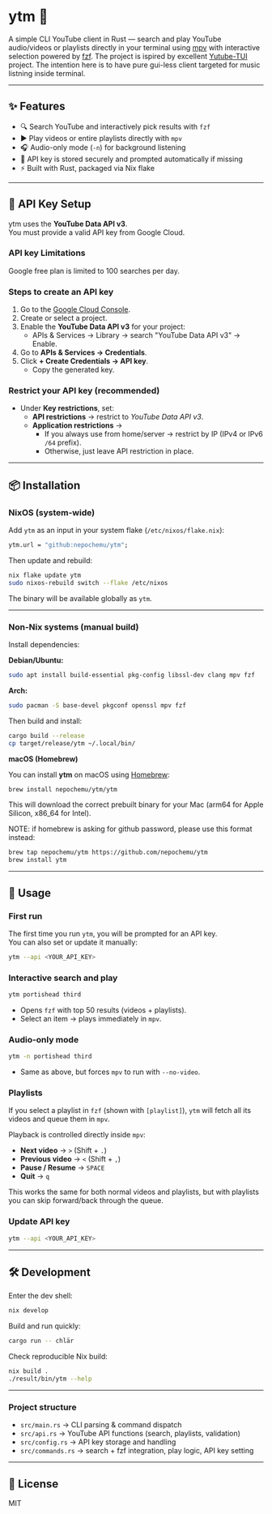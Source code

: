 # ytm 🎵

A simple CLI YouTube client in Rust — search and play YouTube audio/videos or playlists directly in your terminal using [mpv](https://mpv.io/) with interactive selection powered by [fzf](https://github.com/junegunn/fzf). The project is ispired by excellent [Yutube-TUI](https://github.com/Siriusmart/youtube-tui) project. The intention here is to have pure gui-less client targeted for music listning inside terminal.

---

## ✨ Features

- 🔍 Search YouTube and interactively pick results with `fzf`
- ▶️ Play videos or entire playlists directly with `mpv`
- 🎧 Audio-only mode (`-n`) for background listening
- 🔑 API key is stored securely and prompted automatically if missing
- ⚡ Built with Rust, packaged via Nix flake

---

## 🔑 API Key Setup

ytm uses the **YouTube Data API v3**.  
You must provide a valid API key from Google Cloud. 

### API key Limitations
Google free plan is limited to 100 searches per day.


### Steps to create an API key

1. Go to the [Google Cloud Console](https://console.cloud.google.com/).  
2. Create or select a project.  
3. Enable the **YouTube Data API v3** for your project:
   - APIs & Services → Library → search "YouTube Data API v3" → Enable.
4. Go to **APIs & Services → Credentials**.  
5. Click **+ Create Credentials → API key**.  
   - Copy the generated key.

### Restrict your API key (recommended)

- Under **Key restrictions**, set:
  - **API restrictions** → restrict to *YouTube Data API v3*.  
  - **Application restrictions** →  
    - If you always use from home/server → restrict by IP (IPv4 or IPv6 `/64` prefix).  
    - Otherwise, just leave API restriction in place.




---

## 📦 Installation

### NixOS (system-wide)

Add `ytm` as an input in your system flake (`/etc/nixos/flake.nix`):

```nix
ytm.url = "github:nepochemu/ytm";
```

Then update and rebuild:

```bash
nix flake update ytm
sudo nixos-rebuild switch --flake /etc/nixos
```

The binary will be available globally as `ytm`.

---

### Non-Nix systems (manual build)

Install dependencies:

**Debian/Ubuntu:**

```bash
sudo apt install build-essential pkg-config libssl-dev clang mpv fzf
```

**Arch:**

```bash
sudo pacman -S base-devel pkgconf openssl mpv fzf
```

Then build and install:

```bash
cargo build --release
cp target/release/ytm ~/.local/bin/
```


**macOS (Homebrew)**

You can install **ytm** on macOS using [Homebrew](https://brew.sh/):

```bash
brew install nepochemu/ytm/ytm
```

This will download the correct prebuilt binary for your Mac (arm64 for Apple Silicon, x86_64 for Intel). 

NOTE: if homebrew is asking for github password, please use this format instead:

```bash
brew tap nepochemu/ytm https://github.com/nepochemu/ytm
brew install ytm
```


---

## 🚀 Usage


### First run

The first time you run `ytm`, you will be prompted for an API key.  
You can also set or update it manually:

```bash
ytm --api <YOUR_API_KEY>
```

### Interactive search and play

```bash
ytm portishead third
```

- Opens `fzf` with top 50 results (videos + playlists).
- Select an item → plays immediately in `mpv`.

### Audio-only mode

```bash
ytm -n portishead third
```

- Same as above, but forces `mpv` to run with `--no-video`.


### Playlists

If you select a playlist in `fzf` (shown with `[playlist]`), `ytm` will fetch all its videos and queue them in `mpv`.

Playback is controlled directly inside `mpv`:

- **Next video** → `>` (Shift + `.`)  
- **Previous video** → `<` (Shift + `,`)  
- **Pause / Resume** → `SPACE`  
- **Quit** → `q`

This works the same for both normal videos and playlists, but with playlists you can skip forward/back through the queue.



### Update API key

```bash
ytm --api <YOUR_API_KEY>
```

---

## 🛠 Development

Enter the dev shell:

```bash
nix develop
```

Build and run quickly:

```bash
cargo run -- chlär
```

Check reproducible Nix build:

```bash
nix build .
./result/bin/ytm --help
```

---

### Project structure

- `src/main.rs` → CLI parsing & command dispatch
- `src/api.rs` → YouTube API functions (search, playlists, validation)
- `src/config.rs` → API key storage and handling
- `src/commands.rs` → search + fzf integration, play logic, API key setting

---

## 📜 License

MIT

